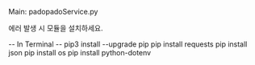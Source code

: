 Main: padopadoService.py

에러 발생 시 모듈을 설치하세요.

-- In Terminal --
pip3 install --upgrade pip
pip install requests
pip install json
pip install os
pip install python-dotenv
